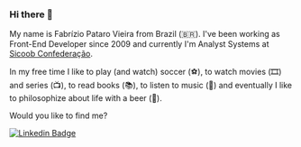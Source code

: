 ### Hi there 👋

<!--
**FabrizioPV/FabrizioPV** is a ✨ _special_ ✨ repository because its `README.md` (this file) appears on your GitHub profile.

Here are some ideas to get you started:

- 🔭 I’m currently working on ...
- 🌱 I’m currently learning ...
- 👯 I’m looking to collaborate on ...
- 🤔 I’m looking for help with ...
- 💬 Ask me about ...
- 📫 How to reach me: ...
- 😄 Pronouns: ...
- ⚡ Fun fact: ...
-->


My name is Fabrízio Pataro Vieira from Brazil (🇧🇷). I've been working as Front-End Developer since 2009 and currently I'm Analyst Systems at [Sicoob Confederação](https://sicoob.com.br). 

<!--I'm passionate about open source projects, so I've created some projects as [Front-end BR](https://github.com/frontendbr) and I've always loved to produce a lot of content during my career. -->

In my free time I like to play (and watch) soccer (⚽️), to watch movies (🎞️) and series (📺), to read books (📚), to listen to music (🎵) and eventually I like to philosophize about life with a beer (🍺).

Would you like to find me?

<!-- [![Blog Badge](https://img.shields.io/badge/Blog-FabrizioPataro)](https://fabriziopataro.com.br/blog) -->
<!-- [![Youtube Badge](https://img.shields.io/badge/-Youtube-FF0000?style=flat-square&labelColor=FF0000&logo=youtube&logoColor=white&link=https://www.youtube.com/channel/UCNQpvaX-iYxN8WYeTbwbWow?view_as=subscriber)](https://www.youtube.com/channel/UCNQpvaX-iYxN8WYeTbwbWow?view_as=subscriber)-->
<!-- [![Twitter Badge](https://img.shields.io/badge/-Twitter-1ca0f1?style=flat-square&labelColor=1ca0f1&logo=twitter&logoColor=white&link=https://twitter.com/fabriziopataro)](https://twitter.com/fabriziopataro) -->
[![Linkedin Badge](https://img.shields.io/badge/-LinkedIn-blue?style=flat-square&logo=Linkedin&logoColor=white&link=https://www.linkedin.com/in/fabrizio-pataro-vieira-59450122/)](https://www.linkedin.com/in/fabrizio-pataro-vieira-59450122/)
